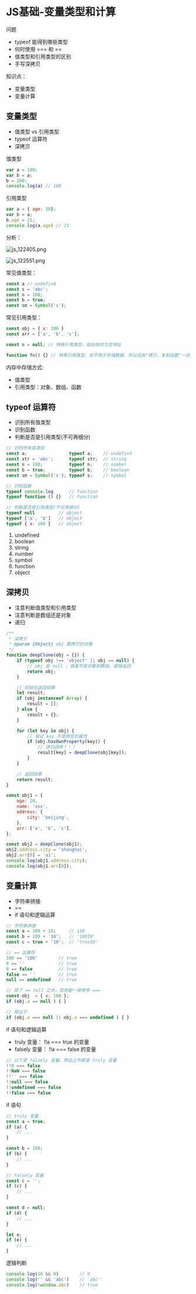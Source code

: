 # JS基础-变量类型和计算

问题

- typeof 能得到哪些类型
- 何时使用 === 和 ==
- 值类型和引用类型的区别
- 手写深拷贝

知识点：
- 变量类型
- 变量计算

## 变量类型

- 值类型 vs 引用类型
- typeof 运算符
- 深拷贝

值类型
```js
var a = 100;
var b = a;
b = 200;
console.log(a) // 100
```

引用类型
```js
var a = { age: 20};
var b = a;
b.age = 21;
console.log(a.age) // 21
```

分析：

![js_122405.png](./img/js_122405.png)

![js_122551.png](./img/js_122551.png)

常见值类型：
```js
const a // undefind
const s = 'abc';
const n = 100;
const b = true;
const sm = Symbol('s');
```

常见引用类型：
```js
const obj = { x: 100 }
const arr = ['a', 'b', 'c'];

const n = null; // 特殊引用类型，指针指向为空地址

function fn() {} // 特殊引用类型，但不用于存储数据，所以没有"拷贝、复制函数"一说
```

内存中存储方式:
- 值类型
- 引用类型：对象、数组、函数

## typeof 运算符

- 识别所有值类型
- 识别函数
- 判断是否是引用类型(不可再细分)

```js
// 识别所有值类型
const a;                typeof a;    // undefind
const str = 'abc';      typeof str;  // string
const n = 100;          typeof n;    // number
const b = true;         typeof b;    // boolean
const sm = Symbol('s'); typeof s;    // symbol

// 识别函数
typeof console.log      // function
typeof function () {}   // function

// 判断是否是引用类型(不可再细分)
typeof null         // object
typeof ['a', 'b']   // object
typeof { x: 100 }   // object
```

1. undefined
1. boolean
1. string
1. number
1. symbol
1. function
1. object

## 深拷贝

- 注意判断值类型和引用类型
- 注意判断是数组还是对象
- 递归

```js
/**
 * 深拷贝
 * @param {Object} obj 要拷贝的对象
 */
function deepClone(obj = {}) {
    if (typeof obj !== 'object' || obj == null) {
        // obj 是 null ，或者不是对象和数组，直接返回
        return obj;
    }

    // 初始化返回结果
    let result;
    if (obj instanceof Array) {
        result = [];
    } else {
        result = {};
    }

    for (let key in obj) {
        // 保证 key 不是原型的属性
        if (obj.hasOwnProperty(key)) {
            // 递归调用！！！
            result[key] = deepClone(obj[key]);
        }
    }

    // 返回结果
    return result;
}
```

```js
const obj1 = {
    age: 20,
    name: 'xxx',
    address: {
        city: 'beijing',
    },
    arr: ['a', 'b', 'c'],
};

const obj2 = deepClone(obj1);
obj2.address.city = 'shanghai';
obj2.arr[0] = 'a1';
console.log(obj1.address.city);
console.log(obj1.arr[0]);
```

## 变量计算

- 字符串拼接
- ==
- if 语句和逻辑运算

```js
// 字符串拼接
const a = 100 + 10;     // 110
const b = 100 + '10';   // '10010'
const c = true + '10';  // 'true10'

// == 运算符
100 == '100'        // true
0 == ''             // true
0 == false          // true
false == ''         // true
null == undefined   // true

// 除了 == null 之外，其他都一律使用 ===
const obj  = { x: 100 };
if (obj.a == null ) { }

// 相当于
if (obj.a === null || obj.a === undefined ) { }
```

if 语句和逻辑运算
- truly 变量： !!a === true 的变量
- falsely 变量： !!a === false 的变量

```js
// 以下是 falsely 变量。除此之外都是 truly 变量
!!0 === false
!!NaN === false
!!'' === false
!!null === false
!!undefined === false
!!false === false
```

if 语句
```js
// truly 变量
const a = true;
if (a) {
    // ...
}

const b = 100;
if (b) {
    // ...
}

// falsely 变量
const c = '';
if (c) {
    // ...
}

const d = null;
if (d) {
    // ...
}

let e;
if (e) {
    // ...
}
```

逻辑判断
```js
console.log(10 && 0)        // 0
console.log('' && 'abc')    // 'abc'
console.log(!window.abc)    // true
```
